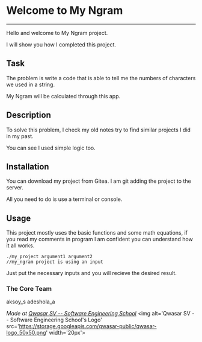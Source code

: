 # Welcome to My Ngram
***
Hello and welcome to My Ngram project.

I will show you how I completed this project.

## Task
The problem is write a code that is able to tell me the numbers of characters we used in a string.

My Ngram will be calculated through this app.

## Description
To solve this problem, I check my old notes try to find similar projects I did in my past.

You can see I used simple logic too.

## Installation
You can download my project from Gitea. I am git adding the project to the server.

All you need to do is use a terminal or console.

## Usage
This project mostly uses the basic functions and some math equations, if you read my comments in program I am confident you can understand how it all works.

```
./my_project argument1 argument2
//my_ngram project is using an input
```

Just put the necessary inputs and you will recieve the desired result.

### The Core Team
aksoy_s
adeshola_a

<span><i>Made at <a href='https://qwasar.io'>Qwasar SV -- Software Engineering School</a></i></span>
<span><img alt='Qwasar SV -- Software Engineering School's Logo' src='https://storage.googleapis.com/qwasar-public/qwasar-logo_50x50.png' width='20px'></span>
